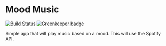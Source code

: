 # Mood Music

[![Build Status](https://travis-ci.org/mike131/moodMusic.svg)](https://travis-ci.org/mike131/moodMusic) [![Greenkeeper badge](https://badges.greenkeeper.io/mike131/moodMusic.svg)](https://greenkeeper.io/)

Simple app that will play music based on a mood. This will use the Spotify API.
